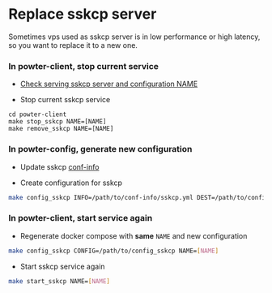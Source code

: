 # Replace sskcp server

Sometimes vps used as sskcp server is in low performance or high latency, so you want to replace it to a new one. 


### In powter-client, stop current service

* [Check serving sskcp server and configuration NAME](CHECKVPS.md)

* Stop current sskcp service
```
cd powter-client
make stop_sskcp NAME=[NAME]
make remove_sskcp NAME=[NAME]
```

### In powter-config, generate new configuration

* Update sskcp [conf-info](CONFIG.md)

* Create configuration for sskcp
```bash
make config_sskcp INFO=/path/to/conf-info/sskcp.yml DEST=/path/to/config_sskcp
```

### In powter-client, start service again

* Regenerate docker compose with **same** `NAME` and new configuration
```bash
make config_sskcp CONFIG=/path/to/config_sskcp NAME=[NAME]
```

* Start sskcp service again
```bash
make start_sskcp NAME=[NAME]
```